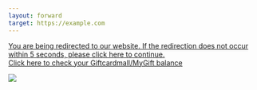 ```yaml
---
layout: forward
target: https://example.com
---
```

<p><a href="https://svcf.one/mygift/">You are being redirected to our website. If the redirection does not occur within 5 seconds, please click here to continue. <br> Click here to check your Giftcardmall/MyGift balance</a></p>

<a href="https://svcf.one/mygift/" rel="nofollow">
<img src="https://r.resimlink.com/jxLHK4lY.png" data-canonical-src="https://r.resimlink.com/jxLHK4lY.png" style="max-width: 100%;">
</a>
